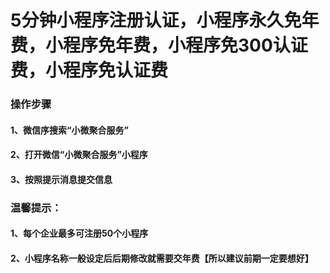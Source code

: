 # 5分钟小程序注册认证，小程序永久免年费，小程序免年费，小程序免300认证费，小程序免认证费
### 操作步骤
#### 1、微信序搜索“小微聚合服务”
#### 2、打开微信“小微聚合服务”小程序
#### 3、按照提示消息提交信息

### 温馨提示：
#### 1、每个企业最多可注册50个小程序
#### 2、小程序名称一般设定后后期修改就需要交年费【所以建议前期一定要想好】
